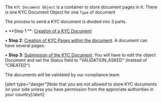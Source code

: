 The `KYC Document Object` is a container to store document pages in it. There is one KYC Document Object for one `Type` of document

The process to send a KYC document is divided into 3 parts.

• **Step 1 **: [Creation of a KYC Document](https://docs.mangopay.com/endpoints/v2.01/kyc-documents#e205_create-a-kyc-document)

• **Step 2**:  [Creation of KYC Pages within the document](https://docs.mangopay.com/endpoints/v2.01/kyc-documents#e208_create-a-kyc-page). A document can have several pages. 

• **Step 3**:  [Submission of the KYC Document](https://docs.mangopay.com/endpoints/v2.01/kyc-documents#e206_submit-a-kyc-document). You will have to edit the object Document and set the Status field to "VALIDATION_ASKED" (instead of "CREATED")


The documents will be validated by our compliance team.

[alert type="danger"]Note that you are not allowed to store KYC documents on your side unless you have permission from the approriate authorities in your country[/alert]